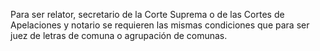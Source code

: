 Para ser relator, secretario de la Corte Suprema o de las Cortes de Apelaciones y notario se requieren las mismas condiciones que para ser juez de letras de comuna o agrupación de comunas.